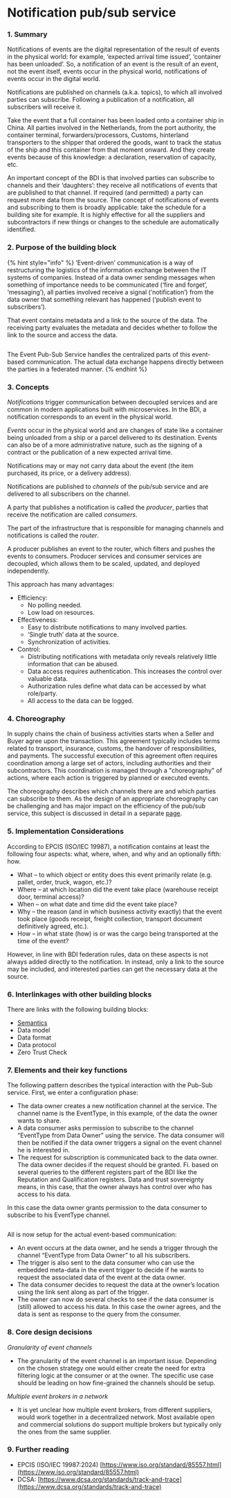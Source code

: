 # Notification pub/sub service

### 1. Summary

Notifications of events are the digital representation of the result of events in the physical world: for example, ‘expected arrival time issued’, ‘container has been unloaded’. So, a notification of an event is the result of an event, not the event itself, events occur in the physical world, notifications of events occur in the digital world.

Notifications are published on channels (a.k.a. topics), to which all involved parties can subscribe. Following a publication of a notification, all subscribers will receive it.

Take the event that a full container has been loaded onto a container ship in China. All parties involved in the Netherlands, from the port authority, the container terminal, forwarders/processors, Customs, hinterland transporters to the shipper that ordered the goods, want to track the status of the ship and this container from that moment onward. And they create events because of this knowledge: a declaration, reservation of capacity, etc.

An important concept of the BDI is that involved parties can subscribe to channels and their ‘daughters’: they receive all notifications of events that are published to that channel. If required (and permitted) a party can request more data from the source. The concept of notifications of events and subscribing to them is broadly applicable: take the schedule for a building site for example. It is highly effective for all the suppliers and subcontractors if new things or changes to the schedule are automatically identified.

### 2. Purpose of the building block

{% hint style="info" %}
‘Event-driven’ communication is a way of restructuring the logistics of the information exchange between the IT systems of companies. Instead of a data owner sending messages when something of importance needs to be communicated (‘fire and forget’, ‘messaging’), all parties involved receive a signal (‘notification’) from the data owner that something relevant has happened (‘publish event to subscribers’).

That event contains metadata and a link to the source of the data. The receiving party evaluates the metadata and decides whether to follow the link to the source and access the data.

<img src="../../.gitbook/assets/Afbeelding1.png" alt="" data-size="original">

The Event Pub-Sub Service handles the centralized parts of this event-based communication. The actual data exchange happens directly between the parties in a federated manner.
{% endhint %}

### 3. Concepts

_Notifications_ trigger communication between decoupled services and are common in modern applications built with microservices. In the BDI, a notification corresponds to an event in the physical world.

_Events_ occur in the physical world and are changes of state like a container being unloaded from a ship or a parcel delivered to its destination. Events can also be of a more administrative nature, such as the signing of a contract or the publication of a new expected arrival time.

Notifications may or may not carry data about the event (the item purchased, its price, or a delivery address).

Notifications are published to _channels_ of the pub/sub service and are delivered to all subscribers on the channel.

A party that publishes a notification is called the _producer_, parties that receive the notification are called _consumers_.

The part of the infrastructure that is responsible for managing channels and notifications is called the _router_.

A producer publishes an event to the router, which filters and pushes the events to consumers. Producer services and consumer services are decoupled, which allows them to be scaled, updated, and deployed independently.

This approach has many advantages:

* Efficiency:
  * No polling needed.
  * &#x20;Low load on resources.
* Effectiveness:
  * Easy to distribute notifications to many involved parties.
  * ‘Single truth’ data at the source.
  * Synchronization of activities.
* Control:
  * Distributing notifications with metadata only reveals relatively little information that can be abused.
  * Data access requires authentication. This increases the control over valuable data.
  * Authorization rules define what data can be accessed by what role/party.
  * All access to the data can be logged.

### 4. Choreography

In supply chains the chain of business activities starts when a Seller and Buyer agree upon the transaction. This agreement typically includes terms related to transport, insurance, customs, the handover of responsibilities, and payments. The successful execution of this agreement often requires coordination among a large set of actors, including authorities and their subcontractors. This coordination is managed through a "choreography" of actions, where each action is triggered by planned or executed events.

The choreography describes which channels there are and which parties can subscribe to them. As the design of an appropriate choreography can be challenging and has major impact on the efficiency of the pub/sub service, this subject is discussed in detail in a separate [page](broken-reference).

### 5. Implementation Considerations

According to EPCIS (ISO/IEC 19987), a notification contains at least the following four aspects: what, where, when, and why and an optionally fifth: how.

* What – to which object or entity does this event primarily relate (e.g. pallet, order, truck, wagon, etc.)?
* Where – at which location did the event take place (warehouse receipt door, terminal access)?
* When – on what date and time did the event take place?
* Why – the reason (and in which business activity exactly) that the event took place (goods receipt, freight collection, transport document definitively agreed, etc.).
* How – in what state (how) is or was the cargo being transported at the time of the event?

However, in line with BDI federation rules, data on these aspects is not always added directly to the notification. In instead, only a link to the source may be included, and interested parties can get the necessary data at the source.

### 6. Interlinkages with other building blocks

There are links with the following building blocks:

* [Semantics](../semantics-kit/)
* Data model
* Data format
* Data protocol
* Zero Trust Check

### 7. Elements and their key functions

The following pattern describes the typical interaction with the Pub-Sub service. First, we enter a configuration phase:

* The data owner creates a new notification channel at the service. The channel name is the EventType, in this example, of the data the owner wants to share.
* A data consumer asks permission to subscribe to the channel “EventType from Data Owner” using the service. The data consumer will then be notified if the data owner triggers a signal on the event channel he is interested in.
* The request for subscription is communicated back to the data owner. The data owner decides if the request should be granted. Fi. based on several queries to the different registers part of the BDI like the Reputation and Qualification registers. Data and trust sovereignty means, in this case, that the owner always has control over who has access to his data.

In this case the data owner grants permission to the data consumer to subscribe to his EventType channel.

<figure><img src="../../.gitbook/assets/Afbeelding1 (2).png" alt=""><figcaption></figcaption></figure>

All is now setup for the actual event-based communication:

* An event occurs at the data owner, and he sends a trigger through the channel “EventType from Data Owner” to all his subscribers.
* The trigger is also sent to the data consumer who can use the embedded meta-data in the event trigger to decide if he wants to request the associated data of the event at the data owner.
* The data consumer decides to request the data at the owner’s location using the link sent along as part of the trigger.
* The owner can now do several checks to see if the data consumer is (still) allowed to access his data. In this case the owner agrees, and the data is sent as response to the query from the consumer.

### 8. Core design decisions

_Granularity of event channels_

* The granularity of the event channel is an important issue. Depending on the chosen strategy one would either create the need for extra filtering logic at the consumer or at the owner. The specific use case should be leading on how fine-grained the channels should be setup.

_Multiple event brokers in a network_

* It is yet unclear how multiple event brokers, from different suppliers, would work together in a decentralized network. Most available open and commercial solutions do support multiple brokers but typically only the ones from the same supplier.

### 9. Further reading

* EPCIS (ISO/IEC 19987:2024) [https://www.iso.org/standard/85557.html](https://www.iso.org/standard/85557.html)
* DCSA: [https://www.dcsa.org/standards/track-and-trace](https://www.dcsa.org/standards/track-and-trace)
